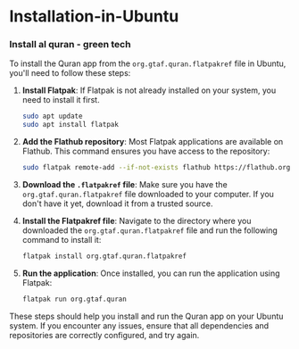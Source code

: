 # Installation-in-Ubuntu
### Install al quran - green tech
To install the Quran app from the `org.gtaf.quran.flatpakref` file in Ubuntu, you'll need to follow these steps:

1. **Install Flatpak**: If Flatpak is not already installed on your system, you need to install it first.

    ```sh
    sudo apt update
    sudo apt install flatpak
    ```

2. **Add the Flathub repository**: Most Flatpak applications are available on Flathub. This command ensures you have access to the repository:

    ```sh
    sudo flatpak remote-add --if-not-exists flathub https://flathub.org/repo/flathub.flatpakrepo
    ```

3. **Download the `.flatpakref` file**: Make sure you have the `org.gtaf.quran.flatpakref` file downloaded to your computer. If you don't have it yet, download it from a trusted source.

4. **Install the Flatpakref file**: Navigate to the directory where you downloaded the `org.gtaf.quran.flatpakref` file and run the following command to install it:

    ```sh
    flatpak install org.gtaf.quran.flatpakref
    ```

5. **Run the application**: Once installed, you can run the application using Flatpak:

    ```sh
    flatpak run org.gtaf.quran
    ```

These steps should help you install and run the Quran app on your Ubuntu system. If you encounter any issues, ensure that all dependencies and repositories are correctly configured, and try again.
